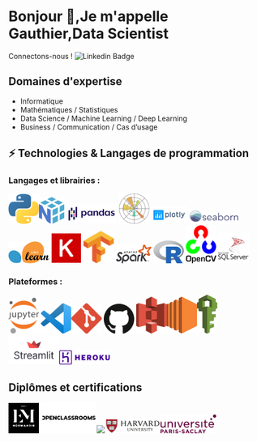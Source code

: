 # Bonjour 👋,Je m'appelle Gauthier,Data Scientist
Connectons-nous ! 
![Linkedin Badge](https://img.shields.io/badge/-Gauthier-blue?style=flat-square&logo=Linkedin&logoColor=white&link=https://www.linkedin.com/in/gauthier-rault)


## Domaines d'expertise
- Informatique
- Mathématiques / Statistiques
- Data Science / Machine Learning / Deep Learning
- Business / Communication / Cas d’usage


## ⚡ Technologies & Langages de programmation
### Langages et librairies : 
<img src = './logo/python.svg' width='60'/><img src = './logo/numpy.svg' width='50'/> <img src = './logo/pandas.svg' width='100'/> <img src = './logo/matplotlib.svg' width='60'/> <img src = './logo/plotly.svg' width='70'/> <img src = './logo/seaborn.svg' width='100'/> <img src = './logo/scikit-learn.svg' width='80'/> <img src = './logo/keras.svg' width='60'/> <img src = './logo/tensorflow.svg' width='60'/>   <img src = './logo/apache-spark.svg' width='70'/> 
<img src = './logo/r-lang.svg' width='60'/>  <img src = './logo/opencv.svg' width='60'/> <img src = './logo/microsoft-sql-server-logo-svgrepo-com.svg' width='60'/> 


### Plateformes : 
<img src = './logo/jupyter.svg' width='60'/> <img src = './logo/visual-studio-code.svg' width='60'/><img src = './logo/git-icon.svg' width='60'/> <img src = './logo/github-icon.svg' width='60'/> 
 <img src = './logo/aws-s3.svg' width='60'/><img src = './logo/aws-ec2.svg' width='60'/><img src = './logo/aws-iam.svg' width='40'/>
<img src = './logo/streamlit.svg' width='100'/><img src = './logo/heroku.svg' width='100'/>

## Diplômes et certifications
 <img src = './logo/em.svg' width='60'/> <img src = './logo/OC.svg' width='110'/><img src = './logo/CentraleSupélec.svg' width='110'/><img src = './logo/Harvard.svg' width='110'/><img src = './logo/Paris-Saclay.svg' width='110'/>
